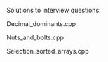 Solutions to interview questions:

Decimal_dominants.cpp

Nuts_and_bolts.cpp

Selection_sorted_arrays.cpp

